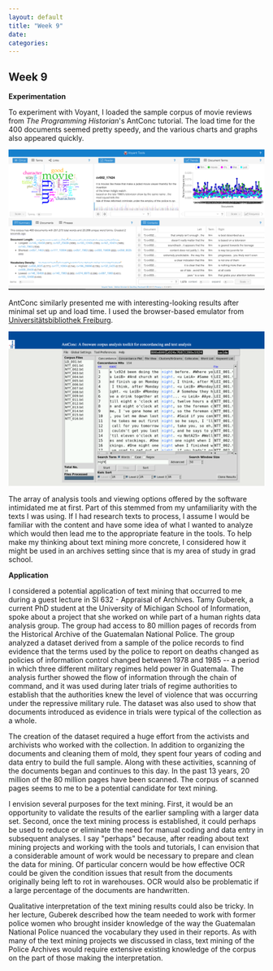 ```yaml
---
layout: default
title: "Week 9"
date:
categories:
---
```

## Week 9

**Experimentation**

To experiment with Voyant, I loaded the sample corpus of movie reviews from *The Programming Historian*'s AntConc tutorial. The load time for the 400 documents seemed pretty speedy, and the various charts and graphs also appeared quickly.

![Voyant](/images/Voyant.png)

AntConc similarly presented me with interesting-looking results after minimal set up and load time. I used the browser-based emulator from [Universitätsbibliothek Freiburg](https://freidok.uni-freiburg.de/data/10845).

![AntConc](/images/AntConc.png)

The array of analysis tools and viewing options offered by the software intimidated me at first. Part of this stemmed from my unfamiliarity with the texts I was using. If I had research texts to process, I assume I would be familiar with the content and have some idea of what I wanted to analyze which would then lead me to the appropriate feature in the tools. To help make my thinking about text mining more concrete, I considered how it might be used in an archives setting since that is my area of study in grad school.

**Application**

I considered a potential application of text mining that occurred to me during a guest lecture in SI 632 - Appraisal of Archives. Tamy Guberek, a current PhD student at the University of Michigan School of Information, spoke about a project that she worked on while part of a human rights data analysis group. The group had access to 80 million pages of records from the Historical Archive of the Guatemalan National Police. The group analyzed a dataset derived from a sample of the police records to find evidence that the terms used by the police to report on deaths changed as policies of information control changed between 1978 and 1985 -- a period in which three different military regimes held power in Guatemala. The analysis further showed the flow of information through the chain of command, and it was used during later trials of regime authorities to establish that the authorities knew the level of violence that was occurring under the repressive military rule. The dataset was also used to show that documents introduced as evidence in trials were typical of the collection as a whole.

The creation of the dataset required a huge effort from the activists and archivists who worked with the collection. In addition to organizing the documents and cleaning them of mold, they spent four years of coding and data entry to build the full sample. Along with these activities, scanning of the documents began and continues to this day. In the past 13 years, 20 million of the 80 million pages have been scanned. The corpus of scanned pages seems to me to be a potential candidate for text mining.

I envision several purposes for the text mining. First, it would be an opportunity to validate the results of the earlier sampling with a larger data set. Second, once the text mining process is established, it could perhaps be used to reduce or eliminate the need for manual coding and data entry in subsequent analyses. I say "perhaps" because, after reading about text mining projects and working with the tools and tutorials, I can envision that a considerable amount of work would be necessary to prepare and clean the data for mining. Of particular concern would be how effective OCR could be given the condition issues that result from the documents originally being left to rot in warehouses. OCR would also be problematic if a large percentage of the documents are handwritten.

Qualitative interpretation of the text mining results could also be tricky. In her lecture, Guberek described how the team needed to work with former police women who brought insider knowledge of the way the Guatemalan National Police nuanced the vocabulary they used in their reports. As with many of the text mining projects we discussed in class, text mining of the Police Archives would require extensive existing knowledge of the corpus on the part of those making the interpretation.   
